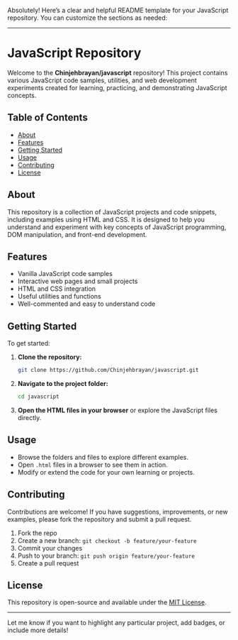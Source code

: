 Absolutely! Here’s a clear and helpful README template for your JavaScript repository. You can customize the sections as needed:

---

# JavaScript Repository

Welcome to the **Chinjehbrayan/javascript** repository! This project contains various JavaScript code samples, utilities, and web development experiments created for learning, practicing, and demonstrating JavaScript concepts.

## Table of Contents

- [About](#about)
- [Features](#features)
- [Getting Started](#getting-started)
- [Usage](#usage)
- [Contributing](#contributing)
- [License](#license)

## About

This repository is a collection of JavaScript projects and code snippets, including examples using HTML and CSS. It is designed to help you understand and experiment with key concepts of JavaScript programming, DOM manipulation, and front-end development.

## Features

- Vanilla JavaScript code samples
- Interactive web pages and small projects
- HTML and CSS integration
- Useful utilities and functions
- Well-commented and easy to understand code

## Getting Started

To get started:

1. **Clone the repository:**
   ```bash
   git clone https://github.com/Chinjehbrayan/javascript.git
   ```
2. **Navigate to the project folder:**
   ```bash
   cd javascript
   ```
3. **Open the HTML files in your browser** or explore the JavaScript files directly.

## Usage

- Browse the folders and files to explore different examples.
- Open `.html` files in a browser to see them in action.
- Modify or extend the code for your own learning or projects.

## Contributing

Contributions are welcome! If you have suggestions, improvements, or new examples, please fork the repository and submit a pull request.

1. Fork the repo
2. Create a new branch: `git checkout -b feature/your-feature`
3. Commit your changes
4. Push to your branch: `git push origin feature/your-feature`
5. Create a pull request

## License

This repository is open-source and available under the [MIT License](LICENSE).

---

Let me know if you want to highlight any particular project, add badges, or include more details!
